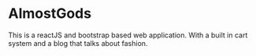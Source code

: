 # AlmostGods
 This is a reactJS and bootstrap based web application. With a built in cart system and a blog that talks about fashion. 
